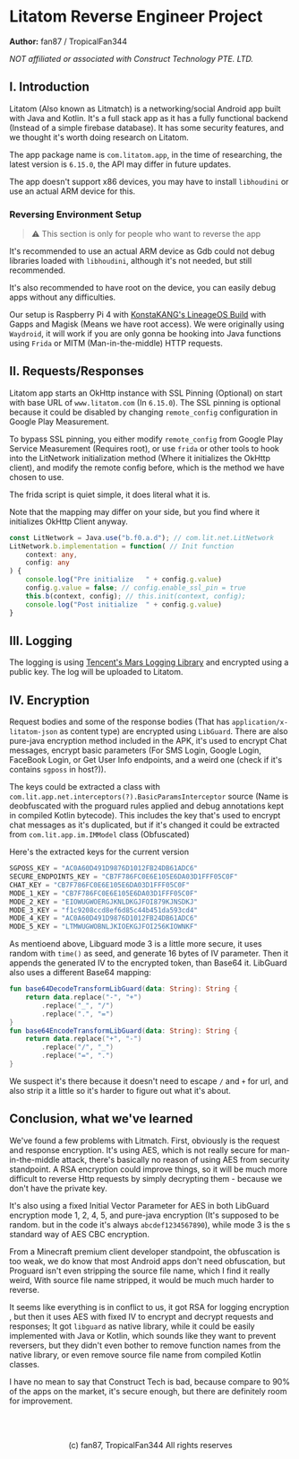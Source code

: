 # Litatom Reverse Engineer Project

**Author:** fan87 / TropicalFan344

*NOT affiliated or associated with Construct Technology PTE. LTD.*


## I. Introduction
Litatom (Also known as Litmatch) is a networking/social Android app built with Java and
Kotlin. It's a full stack app as it has a fully functional backend (Instead of a simple firebase
database). It has some security features, and we thought it's worth doing research
on Litatom.

The app package name is `com.litatom.app`, in the time of researching, the latest
version is `6.15.0`, the API may differ in future updates.

The app doesn't support x86 devices, you may have to install 
`libhoudini` or use an actual ARM device for this.


### Reversing Environment Setup
> ⚠ This section is only for people who want to reverse the app

It's recommended to use an actual ARM device as Gdb could not debug libraries
loaded with `libhoudini`, although it's not needed, but still recommended.

It's also recommended to have root on the device, you can easily debug apps
without any difficulties.

Our setup is Raspberry Pi 4 with [KonstaKANG's LineageOS Build](https://konstakang.com/devices/rpi4/AOSP13/)
with Gapps and Magisk (Means we have root access). We were originally using `Waydroid`, it will work if you are only gonna
be hooking into Java functions using `Frida` or MITM (Man-in-the-middle) HTTP requests.


## II. Requests/Responses
Litatom app starts an OkHttp instance with SSL Pinning (Optional) on start with base
URL of `www.litatom.com` (In `6.15.0`). The SSL pinning is optional because
it could be disabled by changing `remote_config` configuration in Google Play Measurement.

To bypass SSL pinning, you either modify `remote_config` from Google Play Service Measurement (Requires root),
or use `frida` or other tools to hook into the LitNetwork initialization method
(Where it initializes the OkHttp client), and modify the remote config before, which is 
the method we have chosen to use.

The frida script is quiet simple, it does literal what it is.

Note that the mapping may differ on your side, but you find where it initializes
OkHttp Client anyway.

```ts
const LitNetwork = Java.use("b.f0.a.d"); // com.lit.net.LitNetwork
LitNetwork.b.implementation = function( // Init function
    context: any,
    config: any
) {
    console.log("Pre initialize   " + config.g.value)
    config.g.value = false; // config.enable_ssl_pin = true
    this.b(context, config); // this.init(context, config);
    console.log("Post initialize  " + config.g.value)
}
```

## III. Logging
The logging is using [Tencent's Mars Logging Library](https://github.com/Tencent/mars/tree/master/mars/log) and
encrypted using a public key. The log will be uploaded to Litatom.

## IV. Encryption
Request bodies and some of the response bodies (That has `application/x-litatom-json` as content type)
are encrypted using `LibGuard`. There are also pure-java encryption method
included in the APK, it's used to encrypt Chat messages, encrypt basic parameters
(For SMS Login, Google Login, FaceBook Login, or Get User Info endpoints, and 
a weird one (check if it's contains `sgposs` in host?)).

The keys could be extracted a class with `com.lit.app.net.interceptors(?).BasicParamsInterceptor` source
(Name is deobfuscated with the proguard rules applied and debug annotations kept in
compiled Kotlin bytecode). This 
includes the key that's used to encrypt chat messages as it's duplicated, but
if it's changed it could be extracted from `com.lit.app.im.IMModel` class (Obfuscated)


Here's the extracted keys for the current version
```js
SGPOSS_KEY = "AC0A60D491D9876D1012FB24DB61ADC6"
SECURE_ENDPOINTS_KEY = "CB7F786FC0E6E105E6DA03D1FFF05C0F"
CHAT_KEY = "CB7F786FC0E6E105E6DA03D1FFF05C0F"
MODE_1_KEY = "CB7F786FC0E6E105E6DA03D1FFF05C0F"
MODE_2_KEY = "EIOWUGWOERGJKNLDKGJFOI879KJNSDKJ"
MODE_3_KEY = "f1c9208ccd8ef6d85c44b451da593cd4"
MODE_4_KEY = "AC0A60D491D9876D1012FB24DB61ADC6"
MODE_5_KEY = "LTMWUGWOBNLJKIOEKGJFOI256KIOWNKF"
```

As mentioend above, Libguard mode 3 is a little more secure, it uses random with `time()` as seed, 
and generate 16 bytes of IV parameter. Then it appends the generated IV to the encrypted token, than Base64 it. LibGuard also uses a different Base64 mapping:
```kt
fun base64DecodeTransformLibGuard(data: String): String {
    return data.replace("-", "+")
        .replace("_", "/")
        .replace(".", "=")
}
fun base64EncodeTransformLibGuard(data: String): String {
    return data.replace("+", "-")
        .replace("/", "_")
        .replace("=", ".")
}
```

We suspect it's there because it doesn't need to escape `/` and `+` for url, and also strip it a little so it's harder to figure out what it's about.

## Conclusion, what we've learned
We've found a few problems with Litmatch. First, obviously is the request and response
encryption. It's using AES, which is not really secure for man-in-the-middle attack,
there's basically no reason of using AES from security standpoint. A RSA encryption
could improve things, so it will be much more difficult to reverse Http requests by
simply decrypting them - because we don't have the private key.

It's also using a fixed Initial Vector Parameter for AES in both LibGuard encryption
mode 1, 2, 4, 5, and pure-java encryption (It's supposed to be random. but in the code
it's always `abcdef1234567890`), while mode 3 is the s standard way of AES CBC encryption.

From a Minecraft premium client developer standpoint, the obfuscation is too weak, we
do know that most Android apps don't need obfuscation, but Proguard isn't even stripping
the source file name, which I find it really weird, With source file name stripped,
it would be much much harder to reverse.

It seems like everything is in conflict to us, it got RSA for logging encryption
, but then it uses AES with fixed IV to encrypt and decrypt requests and responses;
It got `libguard` as native library, while it could be easily implemented with Java or
Kotlin, which sounds like they want to prevent reversers, but they didn't even
bother to remove function names from the native library, or even remove source file name
from compiled Kotlin classes.

I have no mean to say that Construct Tech is bad, because compare to 90% of the apps on
the market, it's secure enough, but there are definitely room for improvement.

<br>
<br>

<p align="center">(c) fan87, TropicalFan344  All rights reserves</p>

